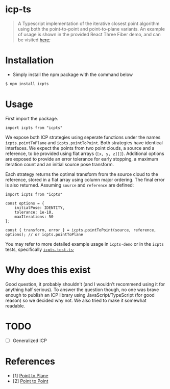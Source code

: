 # icp-ts
> A Typescript implementation of the iterative closest point algorithm using both the point-to-point and point-to-plane variants. An example of usage is shown in the provided React Three Fiber demo, and can be visited [here]();

# Installation
- Simply install the npm package with the command below
```bash
$ npm install icpts
```

# Usage
First import the package.
```
import icpts from "icpts"
```

We expose both ICP strategies using seperate functions under the names `icpts.pointToPlane` and `icpts.pointToPoint`. Both strategies have identical interfaces. We expect the points from two point clouds, a source and a reference, to be provided using flat arrays (`[x, y, z][]`). Additional options are exposed to provide an error tolerance for early stopping, a maximum iteration count and an initial source pose transform. 

Each strategy returns the optimal transform from the source cloud to the reference, stored in a flat array using column major ordering. The final error is also returned. Assuming `source` and `reference` are defined:

```
import icpts from "icpts"

const options = {
    initialPose: IDENTITY,
    tolerance: 1e-10,
    maxIterations: 50
};

const { transform, error } = icpts.pointToPoint(source, reference, options); // or icpts.pointToPlane
```

You may refer to more detailed example usage in `icpts-demo` or in the `icpts` tests, specifically [`icpts.test.ts`]();

# Why does this exist
Good question, it probably shouldn't (and I wouldn't recommend using it for anything half serious). To answer the question though, no one was brave enough to publish an ICP library using JavaScript/TypeScript (for good reason) so we decided why not. We also tried to make it somewhat readable.

# TODO
- [ ] Generalized ICP

# References
- [1] [Point to Plane](https://www.comp.nus.edu.sg/~lowkl/publications/lowk_point-to-plane_icp_techrep.pdf)
- [2] [Point to Point]()